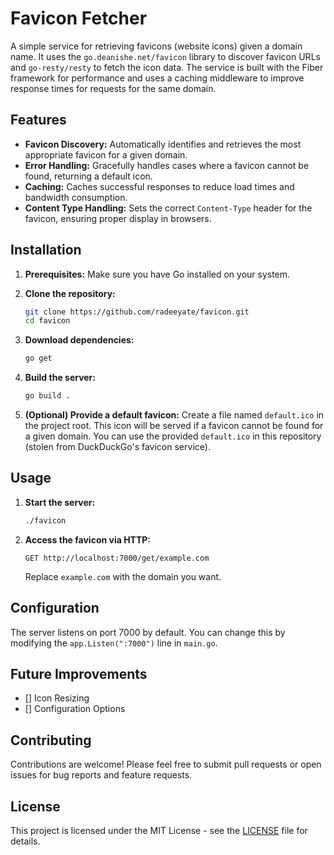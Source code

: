 # Favicon Fetcher

A simple service for retrieving favicons (website icons) given a domain name. It uses the `go.deanishe.net/favicon` library to discover favicon URLs and `go-resty/resty` to fetch the icon data.  The service is built with the Fiber framework for performance and uses a caching middleware to improve response times for requests for the same domain.

## Features

* **Favicon Discovery:**  Automatically identifies and retrieves the most appropriate favicon for a given domain.
* **Error Handling:**  Gracefully handles cases where a favicon cannot be found, returning a default icon.
* **Caching:** Caches successful responses to reduce load times and bandwidth consumption.
* **Content Type Handling:** Sets the correct `Content-Type` header for the favicon, ensuring proper display in browsers.

## Installation

1. **Prerequisites:** Make sure you have Go installed on your system.

2. **Clone the repository:**

   ```bash
   git clone https://github.com/radeeyate/favicon.git 
   cd favicon
   ```

3. **Download dependencies:**

   ```bash
   go get
   ```

4. **Build the server:**

   ```bash
   go build .
   ```

5. **(Optional) Provide a default favicon:** Create a file named `default.ico` in the project root. This icon will be served if a favicon cannot be found for a given domain.  You can use the provided `default.ico` in this repository (stolen from DuckDuckGo's favicon service).

## Usage

1. **Start the server:**

   ```bash
   ./favicon
   ```

2. **Access the favicon via HTTP:**

   ```http
   GET http://localhost:7000/get/example.com
   ```

   Replace `example.com` with the domain you want.

## Configuration

The server listens on port 7000 by default. You can change this by modifying the `app.Listen(":7000")` line in `main.go`.

## Future Improvements

* [] Icon Resizing
* [] Configuration Options


## Contributing

Contributions are welcome!  Please feel free to submit pull requests or open issues for bug reports and feature requests.


## License

This project is licensed under the MIT License - see the [LICENSE](LICENSE) file for details.
